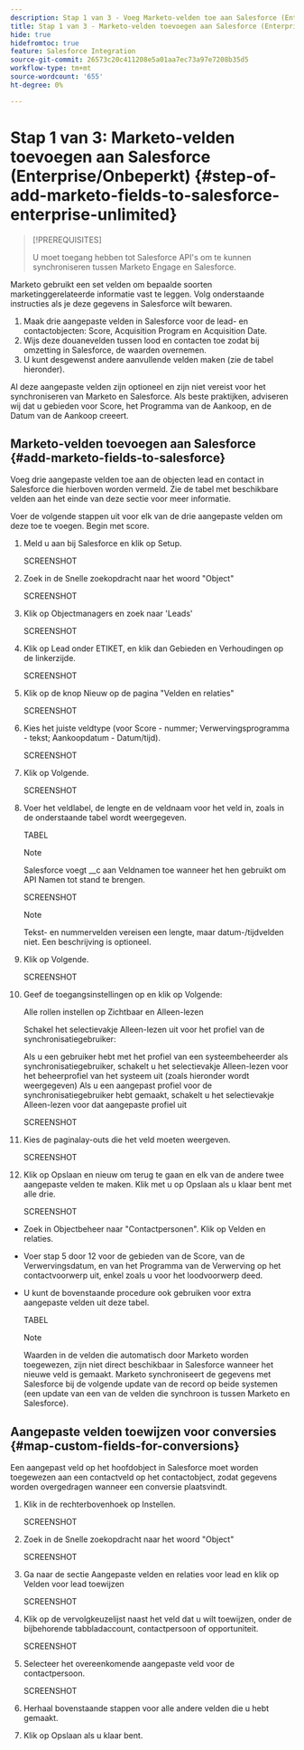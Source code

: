 ```yaml
---
description: Stap 1 van 3 - Voeg Marketo-velden toe aan Salesforce (Enterprise/Unlimited) - Marketo Docs - Productdocumentatie
title: Stap 1 van 3 - Marketo-velden toevoegen aan Salesforce (Enterprise/Onbeperkt)
hide: true
hidefromtoc: true
feature: Salesforce Integration
source-git-commit: 26573c20c411208e5a01aa7ec73a97e7208b35d5
workflow-type: tm+mt
source-wordcount: '655'
ht-degree: 0%

---
```


# Stap 1 van 3: Marketo-velden toevoegen aan Salesforce (Enterprise/Onbeperkt) {#step-of-add-marketo-fields-to-salesforce-enterprise-unlimited}

>[!PREREQUISITES]
>
>U moet toegang hebben tot Salesforce API&#39;s om te kunnen synchroniseren tussen Marketo Engage en Salesforce.

Marketo gebruikt een set velden om bepaalde soorten marketinggerelateerde informatie vast te leggen. Volg onderstaande instructies als je deze gegevens in Salesforce wilt bewaren.

1. Maak drie aangepaste velden in Salesforce voor de lead- en contactobjecten: Score, Acquisition Program en Acquisition Date.
1. Wijs deze douanevelden tussen lood en contacten toe zodat bij omzetting in Salesforce, de waarden overnemen.
1. U kunt desgewenst andere aanvullende velden maken (zie de tabel hieronder).

Al deze aangepaste velden zijn optioneel en zijn niet vereist voor het synchroniseren van Marketo en Salesforce. Als beste praktijken, adviseren wij dat u gebieden voor Score, het Programma van de Aankoop, en de Datum van de Aankoop creeert.

## Marketo-velden toevoegen aan Salesforce {#add-marketo-fields-to-salesforce}

Voeg drie aangepaste velden toe aan de objecten lead en contact in Salesforce die hierboven worden vermeld. Zie de tabel met beschikbare velden aan het einde van deze sectie voor meer informatie.

Voer de volgende stappen uit voor elk van de drie aangepaste velden om deze toe te voegen. Begin met score.

1. Meld u aan bij Salesforce en klik op Setup.

   SCREENSHOT

1. Zoek in de Snelle zoekopdracht naar het woord &quot;Object&quot;

   SCREENSHOT

1. Klik op Objectmanagers en zoek naar &#39;Leads&#39;

   SCREENSHOT

1. Klik op Lead onder ETIKET, en klik dan Gebieden en Verhoudingen op de linkerzijde.

   SCREENSHOT

1. Klik op de knop Nieuw op de pagina &quot;Velden en relaties&quot;

   SCREENSHOT

1. Kies het juiste veldtype (voor Score - nummer; Verwervingsprogramma - tekst; Aankoopdatum - Datum/tijd).

   SCREENSHOT

1. Klik op Volgende.

   SCREENSHOT

1. Voer het veldlabel, de lengte en de veldnaam voor het veld in, zoals in de onderstaande tabel wordt weergegeven.

   TABEL

   >[!NOTE]
   >
   >Salesforce voegt __c aan Veldnamen toe wanneer het hen gebruikt om API Namen tot stand te brengen.

   SCREENSHOT

   >[!NOTE]
   >
   >Tekst- en nummervelden vereisen een lengte, maar datum-/tijdvelden niet. Een beschrijving is optioneel.

1. Klik op Volgende.

   SCREENSHOT

1. Geef de toegangsinstellingen op en klik op Volgende:

   Alle rollen instellen op Zichtbaar en Alleen-lezen

   Schakel het selectievakje Alleen-lezen uit voor het profiel van de synchronisatiegebruiker:

   Als u een gebruiker hebt met het profiel van een systeembeheerder als synchronisatiegebruiker, schakelt u het selectievakje Alleen-lezen voor het beheerprofiel van het systeem uit (zoals hieronder wordt weergegeven)
Als u een aangepast profiel voor de synchronisatiegebruiker hebt gemaakt, schakelt u het selectievakje Alleen-lezen voor dat aangepaste profiel uit

   SCREENSHOT

1. Kies de paginalay-outs die het veld moeten weergeven.

   SCREENSHOT

1. Klik op Opslaan en nieuw om terug te gaan en elk van de andere twee aangepaste velden te maken. Klik met u op Opslaan als u klaar bent met alle drie.

   SCREENSHOT

* Zoek in Objectbeheer naar &quot;Contactpersonen&quot;. Klik op Velden en relaties.
* Voer stap 5 door 12 voor de gebieden van de Score, van de Verwervingsdatum, en van het Programma van de Verwerving op het contactvoorwerp uit, enkel zoals u voor het loodvoorwerp deed.
* U kunt de bovenstaande procedure ook gebruiken voor extra aangepaste velden uit deze tabel.

  TABEL

  >[!NOTE]
  >
  >Waarden in de velden die automatisch door Marketo worden toegewezen, zijn niet direct beschikbaar in Salesforce wanneer het nieuwe veld is gemaakt. Marketo synchroniseert de gegevens met Salesforce bij de volgende update van de record op beide systemen (een update van een van de velden die synchroon is tussen Marketo en Salesforce).

## Aangepaste velden toewijzen voor conversies {#map-custom-fields-for-conversions}

Een aangepast veld op het hoofdobject in Salesforce moet worden toegewezen aan een contactveld op het contactobject, zodat gegevens worden overgedragen wanneer een conversie plaatsvindt.

1. Klik in de rechterbovenhoek op Instellen.

   SCREENSHOT

1. Zoek in de Snelle zoekopdracht naar het woord &quot;Object&quot;

   SCREENSHOT

1. Ga naar de sectie Aangepaste velden en relaties voor lead en klik op Velden voor lead toewijzen

   SCREENSHOT

1. Klik op de vervolgkeuzelijst naast het veld dat u wilt toewijzen, onder de bijbehorende tabbladaccount, contactpersoon of opportuniteit.

   SCREENSHOT

1. Selecteer het overeenkomende aangepaste veld voor de contactpersoon.

   SCREENSHOT

1. Herhaal bovenstaande stappen voor alle andere velden die u hebt gemaakt.

1. Klik op Opslaan als u klaar bent.
